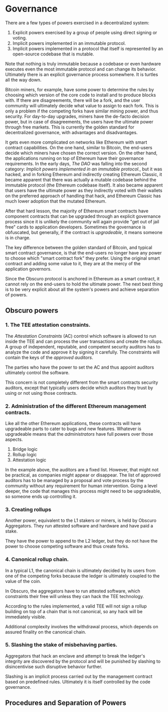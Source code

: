 # Governance

There are a few types of powers exercised in a decentralized system:
1. Explicit powers exercised by a group of people using direct signing or voting.
2. Implicit powers implemented in an immutable protocol.
3. Implicit powers implemented in a protocol that itself is represented by an open-source codebase that is mutable.

Note that nothing is truly immutable because a codebase or even hardware executes even the most immutable protocol and can change its behavior.
Ultimately there is an explicit governance process somewhere. It is turtles all the way down.

Bitcoin miners, for example, have some power to determine the rules by choosing which version of the core code to install and to produce blocks with. If there are disagreements, there will be a fork, and the user community will ultimately decide what value to assign to each fork. This is only a problem if the competing forks have similar mining power, and thus security. For day-to-day upgrades, miners have the de-facto decision power, but in case of disagreements, the users have the ultimate power through free markets.
This is currently the golden standard for decentralized governance, with advantages and disadvantages.

It gets even more complicated on networks like Ethereum with smart contract capabilities. On the one hand, similar to Bitcoin, the end-users decide which miners have chosen the correct version. On the other hand, the applications running on top of Ethereum have their governance requirements. In the early days, _The DAO_ was falling into the second category: _Implicit powers implemented in an immutable protocol._, but it was hacked, and in forking Ethereum and indirectly creating Ethereum Classic, it became apparent that there was actually a mutable codebase behind the immutable protocol (the Ethereum codebase itself). It also became apparent that users have the ultimate power as they indirectly voted with their wallets on the preferred approach of handling that hack, and Ethereum Classic has much lower adoption that the mutated Ethereum.

After that hard lesson, the majority of Ethereum smart contracts have component contracts that can be upgraded through an explicit governance process since it is unlikely the community will again provide "get out of jail free" cards to application developers. Sometimes the governance is obfuscated, but generally, if the contract is _upgradeable_, it means someone is in charge.

The key difference between the golden standard of Bitcoin, and typical smart contract governance, is that the end-users no longer have any power to choose which "smart contract fork" they prefer. Using the original smart contract and adding some value to it, they are at the mercy of the application governors.

Since the Obscuro protocol is anchored in Ethereum as a smart contract, it cannot rely on the end-users to hold the ultimate power.
The next best thing is to be very explicit about all the system's powers and achieve separation of powers.

## Obscuro powers

###  1. The TEE attestation constraints.
The _Attestation Constraints_ (AC) control which software is allowed to run inside the TEE and can process the user transactions and create the rollups. A group of independent, reputable, and competent security auditors has to analyze the code and approve it by signing it carefully. The constraints will contain the keys of the _approved auditors_.

The parties who have the power to set the AC and thus appoint auditors ultimately control the software.

This concern is not completely different from the smart contracts security auditors, except that typically users decide which auditors they trust by using or not using those contracts.


###  2. Administration of the different Ethereum management contracts.
Like all the other Ethereum applications, these contracts will have upgradeable parts to cater to bugs and new features. Whatever is upgradeable means that the _administrators_ have full powers over those aspects.
1. Bridge logic
2. Rollup logic
3. Attestation logic

In the example above, the auditors are a fixed list. However, that might not be practical, as companies might appear or disappear. The list of approved auditors has to be managed by a proposal and vote process by the community without any requirement for human intervention. Going a level deeper, the code that manages this process might need to be upgradeable, so someone ends up controlling it.

###  3. Creating rollups
Another power, equivalent to the L1 stakers or miners, is held by Obscuro Aggregators. They run attested software and hardware and have paid a stake.

They have the power to append to the L2 ledger, but they do not have the power to choose competing software and thus create forks.

###  4. Canonical rollup chain.
In a typical L1, the canonical chain is ultimately decided by its users from one of the competing forks because the ledger is ultimately coupled to the value of the coin.

In Obscuro, the aggregators have to run attested software, which constraints their free will unless they can hack the TEE technology.

According to the rules implemented, a valid TEE will not sign a rollup building on top of a chain that is not canonical, so any hack will be immediately visible.

Additional complexity involves the withdrawal process, which depends on assured finality on the canonical chain.

###  5. Slashing the stake of misbehaving parties.
Aggregators that hack an enclave and attempt to break the ledger's integrity are discovered by the protocol and will be punished by slashing to disincentivise such disruptive behavior further.

Slashing is an implicit process carried out by the management contract based on predefined rules. Ultimately it is itself controlled by the code governance.

## Procedures and Separation of Powers

[comment]: <> ([TODO])
